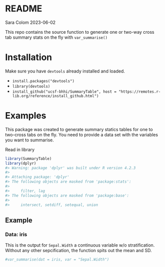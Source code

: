 README
================
Sara Colom
2023-06-02

This repo contains the source function to generate one or two-way cross
tab summary stats on the fly with `var_summarise()`

# Installation

Make sure you have `devtools` already installed and loaded.

- `install.packages("devtools")`
- `library(devtools)`
- `install_github("ucsf-bhhi/SummaryTable", host = "https://remotes.r-lib.org/reference/install_github.html")`

# Examples

This package was created to generate summary statics tables for one to
two-cross tabs on the fly. You need to provide a data set with the
variables you want to summarise.

Read in library

``` r
library(SummaryTable)
library(dplyr)
#> Warning: package 'dplyr' was built under R version 4.2.3
#> 
#> Attaching package: 'dplyr'
#> The following objects are masked from 'package:stats':
#> 
#>     filter, lag
#> The following objects are masked from 'package:base':
#> 
#>     intersect, setdiff, setequal, union
```

## Example

### Data: iris

This is the output for `Sepal.Width` a continuous variable w/o
stratification. Without any other sepcification, the function spits out
the mean and SD.

``` r
#var_summarise(dat = iris, var = "Sepal.Width")
```
